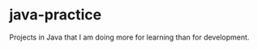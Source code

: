 java-practice
=============

Projects in Java that I am doing more for learning than for development.
